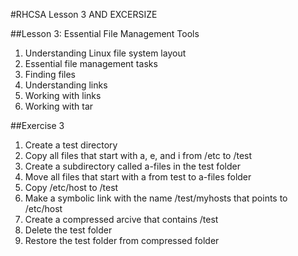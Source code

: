 #RHCSA Lesson 3 AND EXCERSIZE

##Lesson 3: Essential File Management Tools

1. Understanding Linux file system layout
2. Essential file management tasks
3. Finding files
4. Understanding links
5. Working with links
6. Working with tar

##Exercise 3

1. Create a test directory
2. Copy all files that start with a, e, and i from /etc to /test
3. Create a subdirectory called a-files in the test folder
4. Move all files that start with a from test to a-files folder
5. Copy /etc/host to /test
6. Make a symbolic link with the name /test/myhosts that points to /etc/host
7. Create a compressed arcive that contains /test
8. Delete the test folder
9. Restore the test folder from compressed folder


